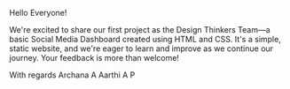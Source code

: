 Hello Everyone!

We're excited to share our first project as the Design Thinkers Team—a basic Social Media Dashboard created using HTML and CSS. It's a simple, static website, and we're eager to learn and improve as we continue our journey. Your feedback is more than welcome!

With regards
Archana A
Aarthi A P

